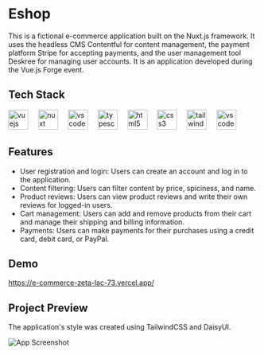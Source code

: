 # Eshop


This is a fictional e-commerce application built on the Nuxt.js framework. It uses the headless CMS Contentful for content management, the payment platform Stripe for accepting payments, and the user management tool Deskree for managing user accounts. It is an application developed during the Vue.js Forge event.

## Tech Stack

<div align="left">
  <img src="https://cdn.jsdelivr.net/gh/devicons/devicon/icons/vuejs/vuejs-original.svg" height="40" alt="vuejs logo"  />
   <img width="12" />
    <img src="https://nuxt.com/assets/design-kit/logo/icon-green.svg" height="40" alt="nuxt logo"  />
  <img width="12" />
  <img src="https://upload.wikimedia.org/wikipedia/commons/1/1c/Pinialogo.svg" height="40" alt="vscode logo"  />
  <img width="12" />
  <img src="https://upload.wikimedia.org/wikipedia/commons/4/4c/Typescript_logo_2020.svg" height="40" alt="typescript logo"  />
  <img width="12" />
  <img src="https://cdn.jsdelivr.net/gh/devicons/devicon/icons/html5/html5-original.svg" height="40" alt="html5 logo"  />
  <img width="12" />
  <img src="https://cdn.jsdelivr.net/gh/devicons/devicon/icons/css3/css3-original.svg" height="40" alt="css3 logo"  />
  <img width="12" />
  <img src="https://upload.wikimedia.org/wikipedia/commons/d/d5/Tailwind_CSS_Logo.svg" height="40" alt="tailwindcss logo"  />
   <img width="12" />
  <img src="https://upload.wikimedia.org/wikipedia/commons/f/f1/Vitejs-logo.svg" height="40" alt="vscode logo"  />
</div>

###
## Features
- User registration and login: Users can create an account and log in to the application.
- Content filtering: Users can filter content by price, spiciness, and name.
- Product reviews: Users can view product reviews and write their own reviews for logged-in users.
- Cart management: Users can add and remove products from their cart and manage their shipping and billing information.
- Payments: Users can make payments for their purchases using a credit card, debit card, or PayPal.



###

## Demo
https://e-commerce-zeta-lac-73.vercel.app/


## Project Preview
The application's style was created using TailwindCSS and DaisyUI.

![App Screenshot](https://github.com/MartinKlimes/e-commerce/assets/107542941/f301414f-b568-429a-b23d-1d5d70103a43)
##



